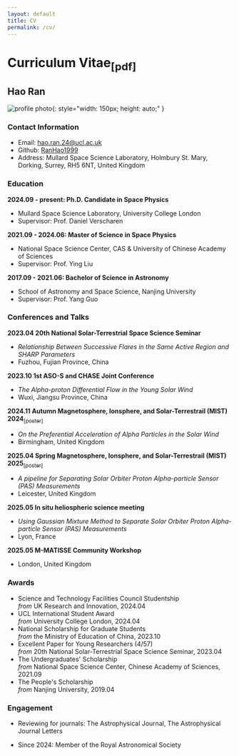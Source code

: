 ```yaml
---
layout: default
title: CV
permalink: /cv/
---
```


# Curriculum Vitae[<sub>[pdf]</sub>](../assets/files/CV.pdf)

## Hao Ran
 
![profile photo](../assets/img/mssl_photo.png){: style="width: 150px; height: auto;" }

### Contact Information
- Email: hao.ran.24@ucl.ac.uk
- Github: [RanHao1999](https://github.com/RanHao1999)
- Address: Mullard Space Science Laboratory, Holmbury St. Mary, Dorking, Surrey, RH5 6NT, United Kingdom

### Education
**2024.09 - present: Ph.D. Candidate in Space Physics**
- Mullard Space Science Laboratory, University College London
- Supervisor: Prof. Daniel Verscharen

**2021.09 - 2024.06: Master of Science in Space Physics**
- National Space Science Center, CAS & University of Chinese Academy of Sciences
- Supervisor: Prof. Ying Liu

**2017.09 - 2021.06: Bachelor of Science in Astronomy**
- School of Astronomy and Space Science, Nanjing University
- Supervisor: Prof. Yang Guo

### Conferences and Talks
**2023.04 20th National Solar-Terrestrial Space Science Seminar**  
- *Relationship Between Successive Flares in the Same Active Region and SHARP Parameters*
- Fuzhou, Fujian Province, China

**2023.10 1st ASO-S and CHASE Joint Conference**
- *The Alpha-proton Differential Flow in the Young Solar Wind*
- Wuxi, Jiangsu Province, China

**2024.11 Autumn Magnetosphere, Ionsphere, and Solar-Terrestrail (MIST) 2024**[<sub>[poster]</sub>](../assets/files/HRAN_MIST.pdf)
- *On the Preferential Acceleration of Alpha Particles in the Solar Wind*
- Birmingham, United Kingdom

**2025.04 Spring Magnetosphere, Ionsphere, and Solar-Terrestrail (MIST) 2025**[<sub>[poster]</sub>](../assets/files/Spring_MIST_2025_HRan.pdf)
- *A pipeline for Separating Solar Orbiter Proton Alpha-particle Sensor (PAS) Measurements*
- Leicester, United Kingdom

**2025.05 In situ heliospheric science meeting**
- *Using Gaussian Mixture Method to Separate Solar Orbiter Proton Alpha-particle Sensor (PAS) Measurements*
- Lyon, France

**2025.05 M-MATISSE Community Workshop**
- London, United Kingdom

### Awards
- Science and Technology Facilities Council Studentship  
*from* UK Research and Innovation, 2024.04
- UCL International Student Award   
*from* University College London, 2024.04
- National Scholarship for Graduate Students  
*from* the Ministry of Education of China, 2023.10
- Excellent Paper for Young Researchers (4/57)   
*from* 20th National Solar-Terrestrial Space Science Seminar, 2023.04
- The Undergraduates' Scholarship  
*from* National Space Science Center, Chinese Academy of Sciences, 2021.09
- The People's Scholarship   
*from* Nanjing University, 2019.04

### Engagement
- Reviewing for journals:
The Astrophysical Journal, The Astrophysical Journal Letters

-  Since 2024:
   Member of the Royal Astronomical Society
